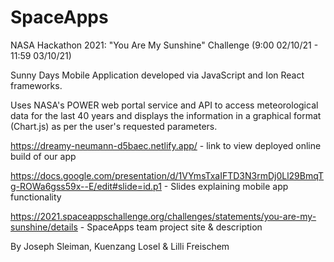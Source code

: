 # SpaceApps
NASA Hackathon 2021: "You Are My Sunshine" Challenge (9:00 02/10/21 - 11:59 03/10/21)

Sunny Days Mobile Application developed via JavaScript and Ion React frameworks.

Uses NASA's POWER web portal service and API to access meteorological data for the last 40 years and displays the information in a graphical format (Chart.js) as per the user's requested parameters. 

https://dreamy-neumann-d5baec.netlify.app/ - link to view deployed online build of our app

https://docs.google.com/presentation/d/1VYmsTxaIFTD3N3rmDj0Ll29BmqTg-ROWa6gss59x--E/edit#slide=id.p1 - Slides explaining mobile app functionality

https://2021.spaceappschallenge.org/challenges/statements/you-are-my-sunshine/details - SpaceApps team project site & description

By Joseph Sleiman, Kuenzang Losel & Lilli Freischem
